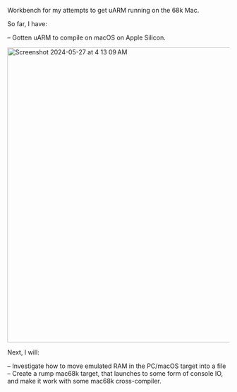Workbench for my attempts to get uARM running on the 68k Mac.

So far, I have:

– Gotten uARM to compile on macOS on Apple Silicon.

<img width="668" alt="Screenshot 2024-05-27 at 4 13 09 AM" src="https://github.com/rplacd/uARM-mac68k/assets/147152/1e2508e5-ffe3-4df2-9cd2-228b0e80a409">

Next, I will:

– Investigate how to move emulated RAM in the PC/macOS target into a file
– Create a rump mac68k target, that launches to some form of console IO, and make it work with some mac68k cross-compiler.
